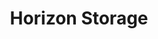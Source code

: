 ---
title: "Horizon Storage"
url: /miles-city/horizon-storage-south-tractor-avenue/
shop: storage rental
---